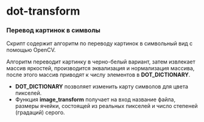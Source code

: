 # dot-transform

### Перевод картинок в символы

Скрипт содержит алгоритм по переводу картинок в символьный вид с помощью OpenCV.

Алгоритм переводит картинку в черно-белый вариант, затем извлекает массив яркостей, производится эквализация и нормализация массива, после этого массив приводят к числу элементов в **DOT_DICTIONARY**.  

* **DOT_DICTIONARY** позволяет изменить карту символов для цвета пикселей.
* Функция **image_transform** получает на вход название файла, размеры ячейки, состоящей из реальных пикселей и число степеней (градаций) серого.